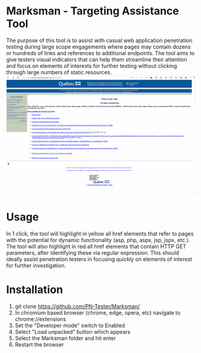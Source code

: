 # Marksman - Targeting Assistance Tool
The purpose of this tool is to assist with casual web application penetration testing during large scope engagements where pages may contain dozens or hundreds of links and references to additional endpoints. The tool aims to give testers visual indicators that can help them streamline their attention and focus on elements of interests for further testing without clicking through large numbers of static resources.
![](https://github.com/PN-Tester/Marksman/blob/main/marksmanV2.gif)

# Usage
In 1 click, the tool will highlight in yellow all href elements that refer to pages with the potential for dynamic functionality (asp, php, aspx, jsp, jspx, etc.). The tool will also highlight in red all href elements that contain HTTP GET parameters, after identifying these via regular expression. This should ideally assist penetration testers in focusing quickly on elements of interest for further investigation.

# Installation
1. git clone https://github.com/PN-Tester/Marksman/
2. In chromium based browser (chrome, edge, opera, etc) navigate to chrome://extensions
3. Set the "Developer mode" switch to Enabled
4. Select "Load unpacked" button which appears
5. Select the Marksman folder and hit enter
6. Restart the browser



